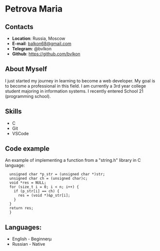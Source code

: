 # Petrova Maria

## Contacts

* **Location**: Russia, Moscow
* **E-mail**: balkon68@gmail.com
* **Telegram**: @bvlkon
* **Github**: https://github.com/bvlkon

## About Myself

I just started my journey in learning to become a web developer. My goal is to become a professional in this field. I am currently a 3rd year college student majoring in information systems. I recently entered School 21 (programming school).

## Skills

* C
* Git
* VSCode

## Code example
An example of implementing a function from a "string.h" library in C language:

```void *s21_memchr(const void *str, int c, s21_size_t n) {
  unsigned char *p_str = (unsigned char *)str;
  unsigned char ch = (unsigned char)c;
  void *res = NULL;
  for (size_t i = 0; i < n; i++) {
    if (p_str[i] == ch) {
      res = (void *)&p_str[i];
    }
  }
  return res;
  }
  ```


## Languages:
* English - Beginnerµ
* Russian - Native 
